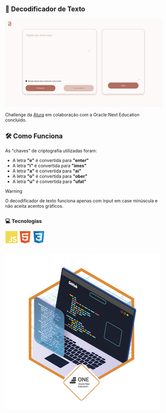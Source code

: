 ## 💬 Decodificador de Texto
![Thumbnail](https://raw.githubusercontent.com/vetrfolnir/challenge-one/main/assets/554132544.png)

Challenge da [Alura](https://www.alura.com.br/) em colaboração com a Oracle Next Education concluído.

## 🛠 Como Funciona
As "chaves" de criptografia utilizadas foram:
- A letra **"e"** é convertida para **"enter"**
- A letra **"i"** é convertida para **"imes"**
- A letra **"a"** é convertida para **"ai"**
- A letra **"o"** é convertida para **"ober"**
- A letra **"u"** é convertida para **"ufat"**

> [!Warning]  
> O decodificador de texto funciona apenas com input em case minúscula e não aceita acentos gráficos.

##
<div>
     <h3>💻 Tecnologias</h3>
    <img  alt="Js" width="40" src="https://raw.githubusercontent.com/devicons/devicon/master/icons/javascript/javascript-plain.svg">
    <img  alt="HTML" width="40" src="https://raw.githubusercontent.com/devicons/devicon/master/icons/html5/html5-original.svg">
    <img  alt="CSS" width="40" src="https://raw.githubusercontent.com/devicons/devicon/master/icons/css3/css3-original.svg">
</div>

##
![Badge](https://raw.githubusercontent.com/vetrfolnir/challenge-one/main/assets/Decodificador%20de%20texto.png)
